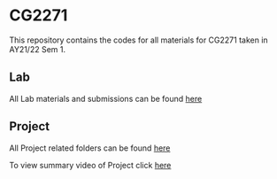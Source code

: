 # CG2271

This repository contains the codes for all materials for CG2271 taken in AY21/22 Sem 1. 

## Lab

All Lab materials and submissions can be found [here](https://github.com/Poopies99/CG2271/tree/master/Lab)

## Project

All Project related folders can be found [here](https://github.com/Poopies99/CG2271/tree/master/Project)

To view summary video of Project click [here](https://youtu.be/IjagZ_chxD4)
